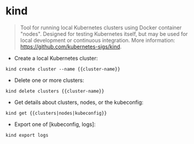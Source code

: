 # kind

> Tool for running local Kubernetes clusters using Docker container "nodes".
> Designed for testing Kubernetes itself, but may be used for local development or continuous integration.
> More information: <https://github.com/kubernetes-sigs/kind>.

- Create a local Kubernetes cluster:

`kind create cluster --name {{cluster-name}}`

- Delete one or more clusters:

`kind delete clusters {{cluster-name}}`

- Get details about clusters, nodes, or the kubeconfig:

`kind get {{clusters|nodes|kubeconfig}}`

- Export one of [kubeconfig, logs]:

`kind export logs`
